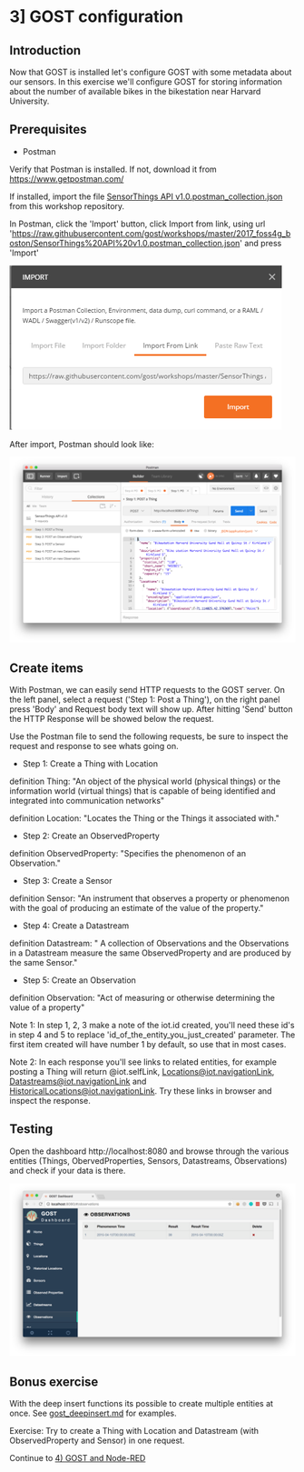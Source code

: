 # 3] GOST configuration

## Introduction

Now that GOST is installed let's configure GOST with some metadata about our sensors. In this exercise we'll configure GOST for storing information about the number of available bikes in the bikestation near Harvard University.

## Prerequisites

- Postman

Verify that Postman is installed. If not, download it from https://www.getpostman.com/

If installed, import the file <a href="SensorThings API v1.0.postman_collection.json">SensorThings API v1.0.postman_collection.json</a> from this workshop repository.

In Postman, click the 'Import' button, click Import from link, using url 'https://raw.githubusercontent.com/gost/workshops/master/2017_foss4g_boston/SensorThings%20API%20v1.0.postman_collection.json' and press 'Import'

<kbd><img src = "images/postman_import.png"></kbd>

After import, Postman should look like:

<img src = "images/postman.png">

## Create items

With Postman, we can easily send HTTP requests to the GOST server. On the left panel, select a request ('Step 1: Post a Thing'), on the right panel press 'Body' and Request body text will show up. After hitting 'Send' button the HTTP Response will be showed below the request.  

Use the Postman file to send the following requests, be sure to inspect the request and response to see whats going on. 

- Step 1: Create a Thing with Location

definition Thing: "An object of the physical world (physical things) or the information world (virtual things) that is capable of being identified and integrated into communication networks"

definition Location: "Locates the Thing or the Things it associated with."

- Step 2: Create an ObservedProperty

definition ObservedProperty: "Specifies the phenomenon of an Observation."

- Step 3: Create a Sensor

definition Sensor: "An instrument that observes a property or phenomenon with the goal of producing an estimate of the value of the property."

- Step 4: Create a Datastream 

definition Datastream: " A collection of Observations and the Observations in a Datastream measure the same ObservedProperty and are produced by the same Sensor."

- Step 5: Create an Observation

definition Observation: "Act of measuring or otherwise determining the value of a property"

Note 1: In step 1, 2, 3 make a note of the iot.id created, you'll need these id's in step 4 and 5 to replace 'id_of_the_entity_you_just_created' parameter. The first item created will have number 1 by default, so use that in most cases.

Note 2: In each response you'll see links to related entities, for example posting a Thing will return @iot.selfLink, Locations@iot.navigationLink, Datastreams@iot.navigationLink and HistoricalLocations@iot.navigationLink. Try these links in browser and inspect the response.

## Testing

Open the dashboard http://localhost:8080 and browse through the various entities (Things, ObervedProperties, Sensors, Datastreams, Observations) and check if your data is there.

<img src = "images/dashboard.png"/>

## Bonus exercise

With the deep insert functions its possible to create multiple entities at once. See <a href="https://github.com/gost/docs/blob/master/gost_deepinsert.md">gost_deepinsert.md</a> for examples. 

Exercise: Try to create a Thing with Location and Datastream (with ObservedProperty and Sensor) in one request.


Continue to <a href = "4_nodered.md">4) GOST and Node-RED</a>

